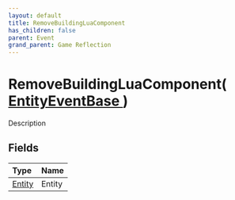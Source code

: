 ```yaml
---
layout: default
title: RemoveBuildingLuaComponent
has_children: false
parent: Event
grand_parent: Game Reflection
---
```

# RemoveBuildingLuaComponent( [ EntityEventBase ](/docs/game-reflection/events/entity_event_base) )
Description 

## Fields

| Type | Name |
|:-------------|:--------------|
| [Entity](/docs/game-reflection/classes/entity) | Entity |

